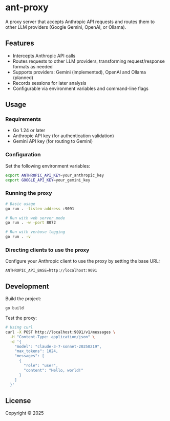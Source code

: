 # ant-proxy

A proxy server that accepts Anthropic API requests and routes them to other LLM providers (Google Gemini, OpenAI, or Ollama).

## Features

- Intercepts Anthropic API calls
- Routes requests to other LLM providers, transforming request/response formats as needed
- Supports providers: Gemini (implemented), OpenAI and Ollama (planned)
- Records sessions for later analysis
- Configurable via environment variables and command-line flags

## Usage

### Requirements

- Go 1.24 or later
- Anthropic API key (for authentication validation)
- Gemini API key (for routing to Gemini)

### Configuration

Set the following environment variables:

```bash
export ANTHROPIC_API_KEY=your_anthropic_key
export GOOGLE_API_KEY=your_gemini_key
```

### Running the proxy

```bash
# Basic usage
go run . -listen-address :9091

# Run with web server mode
go run . -w -port 8072

# Run with verbose logging
go run . -v
```

### Directing clients to use the proxy

Configure your Anthropic client to use the proxy by setting the base URL:

```
ANTHROPIC_API_BASE=http://localhost:9091
```

## Development

Build the project:

```bash
go build
```

Test the proxy:

```bash
# Using curl
curl -X POST http://localhost:9091/v1/messages \
  -H "Content-Type: application/json" \
  -d '{
    "model": "claude-3-7-sonnet-20250219",
    "max_tokens": 1024,
    "messages": [
      {
        "role": "user",
        "content": "Hello, world!"
      }
    ]
  }'
```

## License

Copyright © 2025